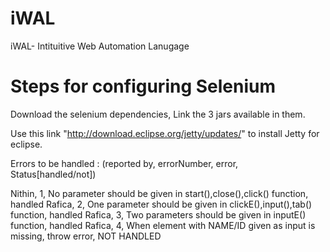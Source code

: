 iWAL
====

iWAL- Intituitive Web Automation Lanugage


Steps for configuring Selenium
==============================

Download the selenium dependencies, Link the 3 jars available in them.

Use this link "http://download.eclipse.org/jetty/updates/" to install Jetty for eclipse.


Errors to be handled : (reported by, errorNumber, error, Status[handled/not])


Nithin, 1, No parameter should be given in start(),close(),click() function, handled
Rafica, 2, One parameter should be given in clickE(),input(),tab() function, handled
Rafica, 3, Two parameters should be given in inputE() function, handled
Rafica, 4, When element with NAME/ID given as input is missing, throw error, NOT HANDLED
